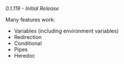 *0.1.119 - Initial Release*

Many features work:

* Variables (including environment variables)
* Redirection
* Conditional
* Pipes
* Heredoc
